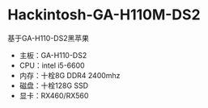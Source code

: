 # Hackintosh-GA-H110M-DS2
基于GA-H110-DS2黑苹果
- 主板：GA-H110-DS2
- CPU：intel i5-6600
- 内存：十栓8G DDR4 2400mhz
- 磁盘：十栓128G SSD
- 显卡：RX460/RX560
